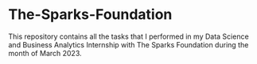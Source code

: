 # The-Sparks-Foundation
This repository contains all the tasks that I performed in my Data Science and Business Analytics Internship with The Sparks Foundation during the month of March 2023. 
